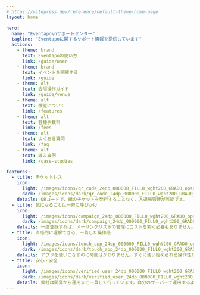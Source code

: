 ```yaml
---
# https://vitepress.dev/reference/default-theme-home-page
layout: home

hero:
  name: "Eventapo\nサポートセンター"
  tagline: "Eventapoに関するサポート情報を提供しています"
  actions:
    - theme: brand
      text: Eventapoの使い方
      link: /guide/user
    - theme: brand
      text: イベントを開催する
      link: /guide
    - theme: alt
      text: 会場操作ガイド
      link: /guide/venue
    - theme: alt
      text: 機能について
      link: /features
    - theme: alt
      text: 各種手数料
      link: /fees
    - theme: alt
      text: よくある質問
      link: /faq
    - theme: alt
      text: 導入事例
      link: /case-studies

features:
  - title: チケットレス
    icon: 
      light: /images/icons/qr_code_24dp_000000_FILL0_wght200_GRAD0_opsz24.svg
      dark: /images/icons/dark/qr_code_24dp_000000_FILL0_wght200_GRAD0_opsz24.svg
    details: QRコードで、紙のチケットを発行することなく、入退場管理が可能です。
  - title: 気になることは一斉に呼びかけ
    icon: 
      light: /images/icons/campaign_24dp_000000_FILL0_wght200_GRAD0_opsz24.svg
      dark: /images/icons/dark/campaign_24dp_000000_FILL0_wght200_GRAD0_opsz24.svg
    details: 一度登録すれば、メーリングリストの管理にコストを割く必要もありません。
  - title: 直感的に理解できる、一貫した操作感
    icon: 
      light: /images/icons/touch_app_24dp_000000_FILL0_wght200_GRAD0_opsz24.svg
      dark: /images/icons/dark/touch_app_24dp_000000_FILL0_wght200_GRAD0_opsz24.svg
    details: アプリを使いこなすのに時間はかかりません。すぐに使い始められる操作性が売りです。
  - title: 安心・安全
    icon: 
      light: /images/icons/verified_user_24dp_000000_FILL0_wght200_GRAD0_opsz24.svg
      dark: /images/icons/dark/verified_user_24dp_000000_FILL0_wght200_GRAD0_opsz24.svg
    details: 弊社は開発から運用まで一貫して行っています。自分のサーバーで運用するよりも、システム障害のリスクを抑えられます。
---
```

